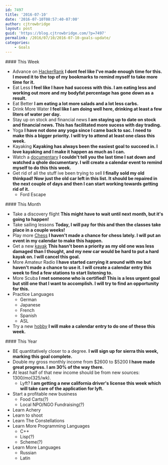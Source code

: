 ```yaml
---
id: 7497
title: '2016-07-10'
date: '2016-07-10T08:57:40-07:00'
author: cjtrowbridge
layout: post
guid: 'https://blog.cjtrowbridge.com/?p=7497'
permalink: /2016/07/10/2016-07-10-goals-update/
categories:
    - Goals
---
```


<div class="col-xs-12 col-sm-4">#### This Week

- Advance on [HackerRank](https://www.hackerrank.com/domains) **I dont feel like I've made enough time for this. I moved it to the top of my bookmarks to remind myself to take more time for it.**
- Eat Less **I feel like I have had success with this. I am eating less and working out more and my bodyfat percentage has gone down as a result.**
- Eat Better **I am eating a lot more salads and a lot less carbs.**
- Drink More Water  **I feel like I am doing well here, drinking at least a few liters of water per day.**
- Stay up on stock and financial news **I am staying up to date on stock and financial news. This has facilitated more sucess with day trading.**
- Yoga **I have not done any yoga since I came back to sac. I need to make this a bigger priority. I will try to attend at least one class this week.**
- Kayaking **Kayaking has always been the easiest goal to succeed in. I love kayaking and I make it happen as much as I can.**
- Watch a [documentary](https://www.reddit.com/r/Documentaries/) **I couldn't tell you the last time I sat down and watched a qhole documentary. I will create a calendar event to remind myself to do this this week.**
- Get rid of all the stuff ive been trying to sell **I finally sold my old thinkpad! Now just the old car left in this list. It should be repaired in the next couple of days and then I can start working towards getting rid of it.**
    - Ford Escape

</div><div class="col-xs-12 col-sm-4">#### This Month

- Take a discovery flight **This might have to wait until next month, but it's going to happen!**
- Take sailing lessons **Today, I will pay for this and then the classes take place in a couple weeks!**
- Play more [Chess](https://www.chesscademy.com/) **I haven't made a chance for chess lately. I will put an event in my calendar to make this happen.**
- Get a new [kayak](http://sacramento.craigslist.org/search/sss?query=kayak&sort=rel&min_price=20&max_price=200) **This hasn't been a priority as my old one was less damaged than I thought, and my new car would be hard to put a hard kayak on. I will cancel this goal.**
- More Amateur Radio **I have started carrying it around with me but haven't made a chance to use it. I will create a calendar entry this week to find a few stations to start listening to.**
- More Scuba **I met someone who is certified! This is a less urgent goal but still one that I want to accomplish. I will try to find an opportunity for this.**
- Practice Languages 
    - German
    - Japanese
    - French
    - Spanish
    - ASL
- Try a new [hobby](https://en.wikipedia.org/wiki/List_of_hobbies) **I will make a calendar entry to do one of these this week.**

</div><div class="col-xs-12 col-sm-4">#### This Year

- BE quantitatively closer to a degree. **I will sign up for sierra this week, marking this goal complete.**
- Double my gross monthly income from $2600 to $5200 **I have made great progress. I am 30% of the way there.**
- At least half of that new income should be from new sources: $1300/mo ($325/wk). 
    - Lyft? **I am getting a new california driver's license this week which will take care of the application for lyft.**
- Start a profitable new business 
    - Food Carts(?)
    - Local NPO/NGO Fundraising(?)
- Learn Achery
- Learn to shoot
- Learn The Constellations
- Learn More Programming Languages 
    - C++
    - Lisp(?)
    - Scheme(?)
- Learn More Languages 
    - Russian
    - Latin

</div>